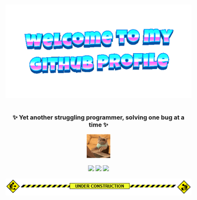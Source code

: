 <div align="center">
	<img src="welcome-header.gif" alt="welcome to my github profile">
	<br>
	<br>
	<h3 align="center">✨ Yet another struggling programmer, solving one bug at a time ✨</h3>
	<img src="cat-typing.gif">
</div>

<br>

<div align="center">
  <img src="https://github-readme-stats.vercel.app/api?username=Amruta08&show_icons=true&theme=dark" height="180em" />
	<img src="https://github-readme-stats.vercel.app/api/top-langs/?username=Amruta08&layout=compact&theme=radical" height="180em" />
	<img src="https://streak-stats.demolab.com?user=Amruta08&theme=dark&hide_border=false" height="180em" />
	<br>
	<br>
</div>

<div align="center">
    <img src="under-construction.gif">
</div>


